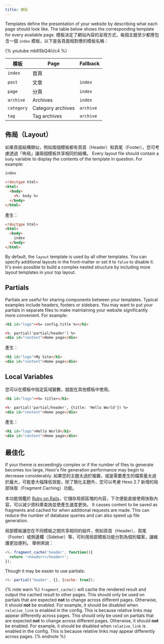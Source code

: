 ```yaml
---
title: 模版
---
```


Templates define the presentation of your website by describing what each page should look like. The table below shows the corresponding template for every available page. 模板決定了網站內容的呈現方式，每個主題至少都應包含一個 `index` 模板，以下是各頁面相對應的模板名稱：

{% youtube mb65bQ4iUc4 %}

| 模板         | Page              | Fallback  |
| ---------- | ----------------- | --------- |
| `index`    | 首頁                |           |
| `post`     | 文章                | `index`   |
| `page`     | 分頁                | `index`   |
| `archive`  | Archives          | `index`   |
| `category` | Category archives | `archive` |
| `tag`      | Tag archives      | `archive` |

## 佈局（Layout）

如果頁面結構類似，例如兩個模板都有頁首（Header）和頁尾（Footer），您可考慮透過「佈局」讓兩個模板共享相同的結構。 Every layout file should contain a `body` variable to display the contents of the template in question. For example:

```html index.ejs
index
```

```html layout.ejs
<!doctype html>
<html>
  <body>
    <%- body %>
  </body>
</html>
```

產生：

```html
<!doctype html>
<html>
  <body>
    index
  </body>
</html>
```

By default, the `layout` template is used by all other templates. You can specify additional layouts in the front-matter or set it to `false` to disable it. It's even possible to build a complex nested structure by including more layout templates in your top layout.

## Partials

Partials are useful for sharing components between your templates. Typical examples include headers, footers or sidebars. You may want to put your partials in separate files to make maintaining your website significantly more convenient. For example:

```html partial/header.ejs
<h1 id="logo"><%= config.title %></h1>
```

```html index.ejs
<%- partial('partial/header') %>
<div id="content">Home page</div>
```

產生：

```html
<h1 id="logo">My Site</h1>
<div id="content">Home page</div>
```

## Local Variables

您可以在模板中指定區域變數，就能在其他模板中使用。

```html partial/header.ejs
<h1 id="logo"><%= title></h1>
```

```html index.ejs
<%- partial('partial/header', {title: 'Hello World'}) %>
<div id="content">Home page</div>
```

產生：

```html
<h1 id="logo">Hello World</h1>
<div id="content">Home page</div>
```

## 最佳化

If your theme is exceedingly complex or if the number of files to generate becomes too large, Hexo's file generation performance may begin to decrease considerably. 如果您的主題太過於複雜，或是需要產生的檔案量太過於龐大，可能會大幅降低效能，除了簡化主題外，您可以考慮 Hexo 2.7 新增的局部快取（Fragment Caching）功能。

本功能借鑑於 [Ruby on Rails](http://guides.rubyonrails.org/caching_with_rails.html#fragment-caching)，它儲存局部區塊的內容，下次便能直接使用快取內容，可以減少資料庫查詢並使產生速度更快。 It causes content to be saved as fragments and cached for when additional requests are made. This can reduce the number of database queries and can also speed up file generation.

局部模板讓您在不同模板之間共享相同的組件，例如頁首（Header）、頁尾（Footer）或側邊欄（Sidebar）等，可利用局部模板功能分割為個別檔案，讓維護更加便利。 舉例來說：

```js
<%- fragment_cache('header', function(){
  return '<header></header>';
});
```

Though it may be easier to use partials:

```js
<%- partial('header', {}, {cache: true});
```

{% note warn %}
`fragment_cache()` will cache the rendered result and output the cached result to other pages. This should only be used on partials that are expected **not** to change across different pages. Otherwise, it should **not** be enabled. For example, it should be disabled when `relative_link` is enabled in the config. This is because relative links may appear differently across pages. This should only be used on partials that are expected **not** to change across different pages. Otherwise, it should **not** be enabled. For example, it should be disabled when `relative_link` is enabled in the config. This is because relative links may appear differently across pages.
{% endnote %}
